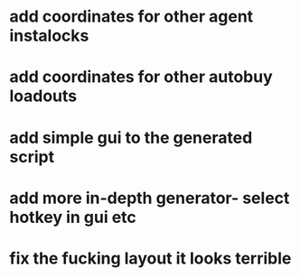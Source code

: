 # add coordinates for other agent instalocks
# add coordinates for other autobuy loadouts
# add simple gui to the generated script 
# add more in-depth generator- select hotkey in gui etc
# fix the fucking layout it looks terrible
